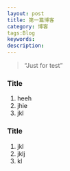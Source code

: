```yaml
---
layout: post
title: 第一篇博客
category: 博客
tags:Blog
keywords:
description:
---
```


> “Just for test”

### Title

1. heeh
2. jhie
3. jkl


### Title

1. jkl
2. jklj
3. kl



